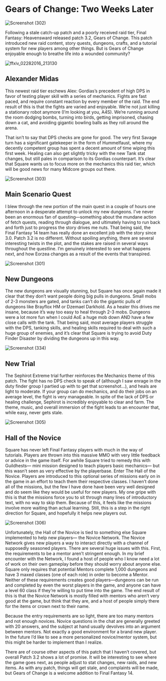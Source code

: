 # Gears of Change: Two Weeks Later

![Screenshot (302)](https://castlesinmyroom.files.wordpress.com/2016/03/screenshot-302.png?w=775)

Following a stale catch-up patch and a poorly received raid tier, Final Fantasy: Heavensward released patch 3.2, Gears of Change. This patch introduced new raid content, story quests, dungeons, crafts, and a tutorial system for new players among other things. But is Gears of Change enjoyable enough to breathe life into a wounded community?

![ffxiv_02282016_213130](https://castlesinmyroom.files.wordpress.com/2016/03/ffxiv_02282016_213130.png?w=775)

## Alexander Midas

This newest raid tier eschews Alex: Gordias’s precedent of high DPS in favor of testing player skill with a series of mechanics. Fights are fast paced, and require constant reaction by every member of the raid. The end result of this is that the fights are varied and enjoyable. We’re not just killing a stationary robot anymore (I’m looking at you, A4S). We’re running around the room dodging bombs, turning into birds, getting imprisoned, chasing down a cat, and avoiding gigantic bowling balls as they roll around the arena.

That isn’t to say that DPS checks are gone for good. The very first Savage turn has a significant gatekeeper in the form of Hummelfaust, where my decently competent group has spent a decent amount of time wiping this first week. Healing can also get slightly tricky with the new Tank stat changes, but still pales in comparison to its Gordias counterpart. It’s clear that Square wants us to focus more on the mechanics this raid tier, which will be good news for many Midcore groups out there.

![Screenshot (303)](https://castlesinmyroom.files.wordpress.com/2016/03/screenshot-303.png?w=775)

## Main Scenario Quest

I blew through the new portion of the main quest in a couple of hours one afternoon in a desperate attempt to unlock my new dungeons. I’ve never been an enormous fan of questing—something about the mundane action of fetch quests, reading through dialogue, and ultimately having to run back and forth just to progress the story drives me nuts. That being said, the Final Fantasy 14 team has really done an excellent job with the story since 3.0. Patch 3.2 is no different. Without spoiling anything, there are several interesting twists in the plot, and the stakes are raised in several ways throughout the questline. I’m genuinely interested to see what happens next, and how Eorzea changes as a result of the events that transpired.

![Screenshot (301)](https://castlesinmyroom.files.wordpress.com/2016/03/screenshot-301.png?w=775)

## New Dungeons

The new dungeons are visually stunning, but Square has once again made it clear that they don’t want people doing big pulls in dungeons. Small mobs of 2-3 monsters are gated, and tanks can’t do the gigantic pulls of dungeons like Brayflox HM or Dzemael Darkhold. As a healer this drives me insane, because it’s way too easy to heal through 2-3 mobs. Dungeons were a lot more fun when I could AoE a huge mob down AND have a few close calls with the tank. That being said, most average players struggle with the DPS, tanking skills, and healing skills required to deal with such a huge group of enemies, and it’s clear that Square is trying to avoid Duty Finder Disaster by dividing the dungeons up in this way.

![Screenshot (334)](https://castlesinmyroom.files.wordpress.com/2016/03/screenshot-334.png?w=775)

## New Trial

The Sephirot Extreme trial further reinforces the Mechanics theme of this patch. The fight has no DPS check to speak of (although I saw enrage in the duty finder group I partied up with to get that screenshot…), and heals are light to moderate. If your group can do mechanics, and do their jobs on an average level, the fight is very manageable. In spite of the lack of DPS or healing challenge, Sephirot is incredibly enjoyable to clear and farm. The theme, music, and overall immersion of the fight leads to an encounter that, while easy, never gets stale.

![Screenshot (305)](https://castlesinmyroom.files.wordpress.com/2016/03/screenshot-305.png?w=775)

## Hall of the Novice

Square has never left Final Fantasy players with much in the way of tutorials. Players are thrown into this massive MMO with very little feedback or advice in the game itself. For awhile Square tried to remedy this with Guildhests— mini mission designed to teach players basic mechanics— but this wasn’t seen as very effective by the playerbase. Enter The Hall of the Novice. Players are introduced to this optional series of missions early on in the game in an effort to teach them their respective classes. I haven’t done all of the missions, but the few I have done have been very well designed and do seem like they would be useful for new players. My one gripe with this is that the missions force you to sit through many lines of introductory text, with no way to skip them. Because of this, it feels like the missions involve more waiting than actual learning. Still, this is a step in the right direction for Square, and hopefully it helps new players out.

![Screenshot (306)](https://castlesinmyroom.files.wordpress.com/2016/03/screenshot-306.png?w=775)

Unfortunately, the Hall of the Novice is tied to something else Square implemented to help new players— the Novice Network. The Novice Network gives new players a way to interact directly with a channel of supposedly seasoned players. There are several huge issues with this. First, the requirements to be a mentor aren’t stringent enough. In my brief encounter with the Network, I found a host of people who I know need a lot of work on their own gameplay before they should worry about anyone else. Square only requires that potential Mentors complete 1,000 dungeons and have 3 maxed classes (one of each role) in order to become a Mentor. Neither of these requirements creates good players—dungeons can be run and completed by even the worst players in the game, and anyone can have a level 60 class if they’re willing to put time into the game. The end result of this is that the Novice Network is mostly filled with mentors who aren’t very good at the game, but think that they are, and a host of people simply there for the items or crown next to their name.

Because the entry requirements are so light, there are too many mentors and not enough novices. Novice questions in the chat are generally greeted with 20 answers, and the subject at hand usually devolves into an argument between mentors. Not exactly a good environment for a brand new player. In the future I’d like to see a more personalized novice/mentor system, but this might be harder to implement than I realize.

There are of course other aspects of this patch that I haven’t covered, but overall Patch 3.2 shows a lot of promise. It will be interesting to see where the game goes next, as people adjust to stat changes, new raids, and new items. As with any patch, things will get stale, and complaints will be made, but Gears of Change is a welcome addition to Final Fantasy 14.